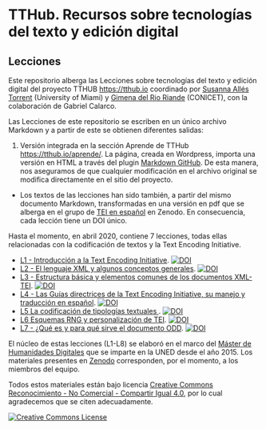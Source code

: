 # TTHub. Recursos sobre tecnologías del texto y edición digital

## Lecciones 

Este repositorio alberga las Lecciones sobre tecnologías del texto y edición digital del proyecto TTHUB <https://tthub.io> coordinado por [Susanna Allés Torrent](http://susannalles.com) (University of Miami) y [Gimena del Rio Riande](https://www.aacademica.org/gimena.delrio.riande) (CONICET), con la colaboración de Gabriel Calarco.

Las Lecciones de este repositorio se escriben en un único archivo Markdown y a partir de este se obtienen diferentes salidas: 

1. Versión integrada en la sección Aprende de TTHub <https://tthub.io/aprende/>. La página, creada en Wordpress, importa una versión en HTML a través del plugin [Markdown GitHub](https://wordpress.org/plugins/markdown-github/). De esta manera, nos aseguramos de que cualquier modificación en el archivo original se modifica directamente en el sitio del proyecto. 

- Los textos de las lecciones han sido también, a partir del mismo documento Markdown, transformadas en una versión en pdf que se alberga en el grupo de [TEI en español](https://zenodo.org/communities/tei_espanol/?page=1&size=20) en Zenodo. En consecuencia, cada lección tiene un DOI único. 

Hasta el momento, en abril 2020, contiene 7 lecciones, todas ellas relacionadas con la codificación de textos y la Text Encoding Initiative. 

* [L1 - Introducción a la Text Encoding Initiative](https://tthub.io/aprende/l1-intro-a-tei/). [![DOI](https://zenodo.org/badge/DOI/10.5281/zenodo.3530772.svg)](https://doi.org/10.5281/zenodo.3530772)
* [L2 - El lenguaje XML y algunos conceptos generales](https://tthub.io/aprende/l2-xml/). [![DOI](https://zenodo.org/badge/DOI/10.5281/zenodo.3530805.svg)](https://doi.org/10.5281/zenodo.3530805)
* [L3 - Estructura básica y elementos comunes de los documentos XML-TEI](https://tthub.io/aprende/l3-basicos-tei/). [![DOI](https://zenodo.org/badge/DOI/10.5281/zenodo.3531506.svg)](https://doi.org/10.5281/zenodo.3531506)
* [L4 - Las Guías directrices de la Text Encoding Initiative, su manejo y traducción en español](https://tthub.io/aprende/l4-guias/). [![DOI](https://zenodo.org/badge/DOI/10.5281/zenodo.3531573.svg)](https://doi.org/10.5281/zenodo.3531573)
* [L5 La codificación de tipologías textuales ](https://tthub.io/aprende/l5-tipologias/). [![DOI](https://zenodo.org/badge/DOI/10.5281/zenodo.3531626.svg)](https://doi.org/10.5281/zenodo.3531626)
* [L6 Esquemas RNG y personalización de TEI](https://tthub.io/aprende/l6-esquemas/). [![DOI](https://zenodo.org/badge/DOI/10.5281/zenodo.3531662.svg)](https://doi.org/10.5281/zenodo.3531662)
* [L7 - ¿Qué es y para qué sirve el documento ODD](https://tthub.io/aprende/l7-odd/). [![DOI](https://zenodo.org/badge/DOI/10.5281/zenodo.3531693.svg)](https://doi.org/10.5281/zenodo.3531693)

El núcleo de estas lecciones (L1-L8) se elaboró en el marco del [Máster de Humanidades Digitales](http://linhd.uned.es/p/dh-master-humanidades-digitales-2019/#tab-id-1) que se imparte en la UNED desde el año 2015. Los materiales presentes en [Zenodo](https://zenodo.org/communities/tei_espanol/?page=1&size=20) corresponden, por el momento, a los miembros del equipo. 

Todos estos materiales están bajo licencia <a rel="license" href="http://creativecommons.org/licenses/by-nc-sa/4.0/">Creative Commons  Reconocimiento - No Comercial - Compartir Igual 4.0</a>, por lo cual agradecemos que se citen adecuadamente.

<a rel="license" href="http://creativecommons.org/licenses/by-nc-sa/4.0/"><img alt="Creative Commons License" style="border-width:0" src="https://i.creativecommons.org/l/by-nc-sa/4.0/88x31.png" /></a>
 

